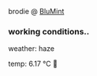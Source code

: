 brodie @ [BluMint](https://www.linkedin.com/company/blumint-io/)

<!--weather_start-->
### working conditions..

weather: haze 

temp: 6.17 °C 🧥

<!--weather_end-->
